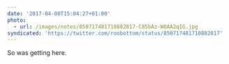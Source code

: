 ```yaml
---
date: '2017-04-08T15:04:27+01:00'
photo:
  - url: /images/notes/850717481710882817-C85bAz-W0AA2qIG.jpg
syndicated: 'https://twitter.com/roobottom/status/850717481710882817'
---
```

So was getting here. 
